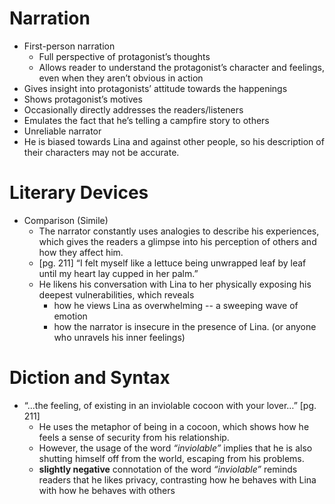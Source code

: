 # Narration

- First-person narration
	- Full perspective of protagonist’s thoughts
	- Allows reader to understand the protagonist’s character and feelings, even when they aren’t obvious in action
- Gives insight into protagonists’ attitude towards the happenings
- Shows protagonist’s motives
- Occasionally directly addresses the readers/listeners 
- Emulates the fact that he’s telling a campfire story to others
- Unreliable narrator
- He is biased towards Lina and against other people, so his description of their characters may not be accurate.	

# Literary Devices
- Comparison (Simile)
	- The narrator constantly uses analogies to describe his experiences, which gives the readers a glimpse into his perception of others and how they affect him.
	- [pg. 211] “I felt myself like a lettuce being unwrapped leaf by leaf until my heart lay cupped in her palm.”
	- He likens his conversation with Lina to her physically exposing his deepest vulnerabilities, which reveals 
		- how he views Lina as overwhelming -- a sweeping wave of emotion
		- how the narrator is insecure in the presence of Lina. (or anyone who unravels his inner feelings)

# Diction and Syntax
- “...the feeling, of existing in an inviolable cocoon with your lover…” [pg. 211]
	- He uses the metaphor of being in a cocoon, which shows how he feels a sense of security from his relationship. 
	- However, the usage of the word _“inviolable”_ implies that he is also shutting himself off from the world, escaping from his problems.
	- **slightly negative** connotation of the word _“inviolable”_ reminds readers that he likes privacy, contrasting how he behaves with Lina with how he behaves with others
